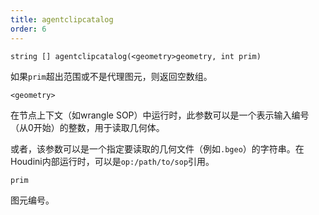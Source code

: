 ```yaml
---
title: agentclipcatalog
order: 6
---
```

`string [] agentclipcatalog(<geometry>geometry, int prim)`

如果`prim`超出范围或不是代理图元，则返回空数组。

`<geometry>`

在节点上下文（如wrangle SOP）中运行时，此参数可以是一个表示输入编号（从0开始）的整数，用于读取几何体。

或者，该参数可以是一个指定要读取的几何文件（例如`.bgeo`）的字符串。在Houdini内部运行时，可以是`op:/path/to/sop`引用。

`prim`

图元编号。
